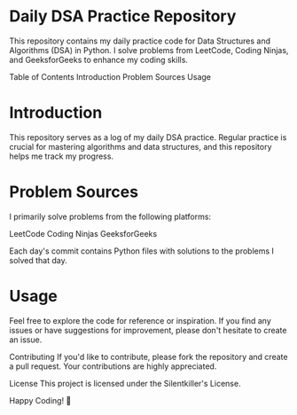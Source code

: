 # Daily DSA Practice Repository


This repository contains my daily practice code for Data Structures and Algorithms (DSA) in Python. I solve problems from LeetCode, Coding Ninjas, and GeeksforGeeks to enhance my coding skills.

Table of Contents
Introduction
Problem Sources
Usage

# Introduction
This repository serves as a log of my daily DSA practice. Regular practice is crucial for mastering algorithms and data structures, and this repository helps me track my progress.

# Problem Sources
I primarily solve problems from the following platforms:

LeetCode
Coding Ninjas
GeeksforGeeks

Each day's commit contains Python files with solutions to the problems I solved that day.

# Usage
Feel free to explore the code for reference or inspiration. If you find any issues or have suggestions for improvement, please don't hesitate to create an issue.

Contributing
If you'd like to contribute, please fork the repository and create a pull request. Your contributions are highly appreciated.

License
This project is licensed under the Silentkiller's License. 

Happy Coding! 🚀